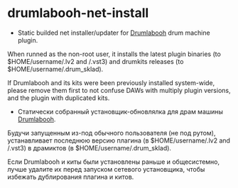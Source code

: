 # drumlabooh-net-install

* Static builded net installer/updater for [Drumlabooh](https://psemiletov.github.io/drumlabooh/) drum machine plugin.

When runned as the non-root user, it installs the latest plugin binaries (to $HOME/username/.lv2 and /.vst3) and drumkits releases (to $HOME/username/.drum_sklad).

If Drumlabooh and its kits were been previously installed system-wide, please remove them first to not confuse DAWs with multiply plugin versions, and the plugin with duplicated kits.

* Статически собранный установщик-обновлялка для драм машины [Drumlabooh](https://psemiletov.github.io/drumlabooh/).

Будучи запущенным из-под обычного пользователя (не под рутом), устанавливает последнюю версию плагина  (в $HOME/username/.lv2 and /.vst3) в драмиктов (в $HOME/username/.drum_sklad).

Если Drumlabooh и киты были установлены раньше и общесистемно, лучше удалите их перед запуском сетевого установщика, чтобы избежать дублирования плагина и китов.

